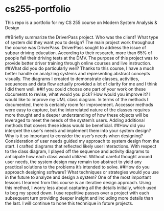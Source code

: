 # cs255-portfolio
This repo is a portfolio for my CS 255 course on Modern System Analysis &amp; Design

##Briefly summarize the DriverPass project. Who was the client? What type of system did they want you to design?
The main project work throughout the course was DriverPass. DriverPass sought to address the issue of subpar driving education. According to their research, more than 65% of people fail their driving tests at the DMV. The purpose of this project was to provide better driver training through online courses and live instruction.
##What did you do particularly well?
Thanks to this course, I have a much better handle on analyzing systems and representing abstract concepts visually. The diagrams I created to demonstrate classes, activities, sequences and data flow actually provided a lot of clarity for me and I think I did them well.
##If you could choose one part of your work on these documents to revise, what would you pick? How would you improve it?
I would like to improve my UML class diagram. In terms of the methods I documented, there is certainly room for improvement. Accessor methods were easy to capture, but the interrelated nature of the classes requires more thought and a deeper understanding of how these objects will be leveraged to meet the needs of the system’s users. Adding additional methods that covers these ideas would be beneficial.
##How did you interpret the user’s needs and implement them into your system design? Why is it so important to consider the user’s needs when designing?
Consideration of user needs guided my approach to system design from the start. I crafted diagrams that reflected likely user interactions. With respect to the class diagram, I played off the sequence and activity diagrams to anticipate how each class would utilized. Without careful thought around user needs, the system design may remain too abstract to yield any practical solutions to the problems it’s intended to solve.
##How do you approach designing software? What techniques or strategies would you use in the future to analyze and design a system?
One of the most important lessons I learned from this course is an iterative design approach. Using this method, I worry less about capturing all the details initially, which used to bog my speed down. I use repetitive passes over a project with each subsequent turn providing deeper insight and including more details than the last. I will continue to hone this technique in future projects.
